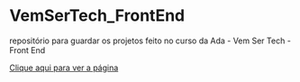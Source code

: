 # VemSerTech_FrontEnd
repositório para guardar os projetos feito no curso da Ada - Vem Ser Tech - Front End

[Clique aqui para ver a página]()
